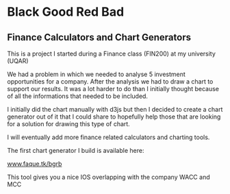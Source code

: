 # Black Good Red Bad
## Finance Calculators and Chart Generators

This is a project I started during a Finance class (FIN200) at my university (UQAR)

We had a problem in which we needed to analyse 5 investment opportunities for a company. After the analysis we had to draw a chart to support our results. It was a lot harder to do than I initially thought because of all the informations that needed to be included.

I initially did the chart manually with d3js but then I decided to create a chart generator out of it that I could share to hopefully help those that are looking for a solution for drawing this type of chart.

I will eventually add more finance related calculators and charting tools.

The first chart generator I build is available here:

www.faque.tk/bgrb

This tool gives you a nice IOS overlapping with the company WACC and MCC
